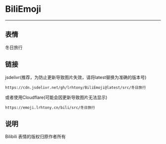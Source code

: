 # BiliEmoji
---
## 表情
冬日旅行
## 链接
jsdelivr(推荐，为防止更新导致图片失效，请将latest替换为准确的版本号)
```
https://cdn.jsdelivr.net/gh/lrhtony/BiliEmoji@latest/src/冬日旅行
```
或者使用Cloudflare(可能会因更新导致图片无法显示)
```
https://emoji.lrhtony.cn/bili/src/冬日旅行
```
## 说明
Bilibili 表情的版权归原作者所有
